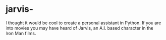 # jarvis-
I thought it would be cool to create a personal assistant in Python. If you are into movies you may have heard of Jarvis, an A.I. based character in the Iron Man films. 
